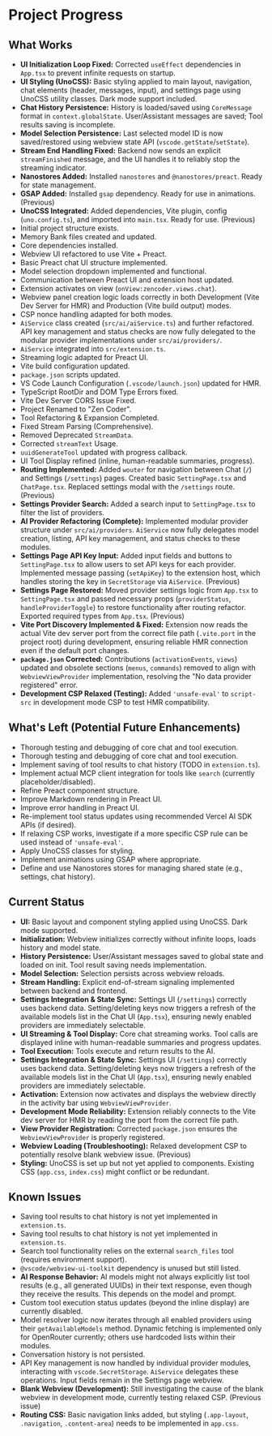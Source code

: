 # Project Progress

## What Works
- **UI Initialization Loop Fixed:** Corrected `useEffect` dependencies in `App.tsx` to prevent infinite requests on startup.
- **UI Styling (UnoCSS):** Basic styling applied to main layout, navigation, chat elements (header, messages, input), and settings page using UnoCSS utility classes. Dark mode support included.
- **Chat History Persistence:** History is loaded/saved using `CoreMessage` format in `context.globalState`. User/Assistant messages are saved; Tool results saving is incomplete.
- **Model Selection Persistence:** Last selected model ID is now saved/restored using webview state API (`vscode.getState`/`setState`).
- **Stream End Handling Fixed:** Backend now sends an explicit `streamFinished` message, and the UI handles it to reliably stop the streaming indicator.
- **Nanostores Added:** Installed `nanostores` and `@nanostores/preact`. Ready for state management.
- **GSAP Added:** Installed `gsap` dependency. Ready for use in animations. (Previous)
- **UnoCSS Integrated:** Added dependencies, Vite plugin, config (`uno.config.ts`), and imported into `main.tsx`. Ready for use. (Previous)
- Initial project structure exists.
- Memory Bank files created and updated.
- Core dependencies installed.
- Webview UI refactored to use Vite + Preact.
- Basic Preact chat UI structure implemented.
- Model selection dropdown implemented and functional.
- Communication between Preact UI and extension host updated.
- Extension activates on view (`onView:zencoder.views.chat`).
- Webview panel creation logic loads correctly in both Development (Vite Dev Server for HMR) and Production (Vite build output) modes.
- CSP nonce handling adapted for both modes.
- `AiService` class created (`src/ai/aiService.ts`) and further refactored. API key management and status checks are now fully delegated to the modular provider implementations under `src/ai/providers/`.
- `AiService` integrated into `src/extension.ts`.
- Streaming logic adapted for Preact UI.
- Vite build configuration updated.
- `package.json` scripts updated.
- VS Code Launch Configuration (`.vscode/launch.json`) updated for HMR.
- TypeScript RootDir and DOM Type Errors fixed.
- Vite Dev Server CORS Issue Fixed.
- Project Renamed to \"Zen Coder\".
- Tool Refactoring & Expansion Completed.
- Fixed Stream Parsing (Comprehensive).
- Removed Deprecated `StreamData`.
- Corrected `streamText` Usage.
- `uuidGenerateTool` updated with progress callback.
- UI Tool Display refined (inline, human-readable summaries, progress).
- **Routing Implemented:** Added `wouter` for navigation between Chat (`/`) and Settings (`/settings`) pages. Created basic `SettingPage.tsx` and `ChatPage.tsx`. Replaced settings modal with the `/settings` route. (Previous)
- **Settings Provider Search:** Added a search input to `SettingPage.tsx` to filter the list of providers.
- **AI Provider Refactoring (Complete):** Implemented modular provider structure under `src/ai/providers`. `AiService` now fully delegates model creation, listing, API key management, and status checks to these modules.
- **Settings Page API Key Input:** Added input fields and buttons to `SettingPage.tsx` to allow users to set API keys for each provider. Implemented message passing (`setApiKey`) to the extension host, which handles storing the key in `SecretStorage` via `AiService`. (Previous)
- **Settings Page Restored:** Moved provider settings logic from `App.tsx` to `SettingPage.tsx` and passed necessary props (`providerStatus`, `handleProviderToggle`) to restore functionality after routing refactor. Exported required types from `App.tsx`. (Previous)
- **Vite Port Discovery Implemented & Fixed:** Extension now reads the actual Vite dev server port from the correct file path (`.vite.port` in the project root) during development, ensuring reliable HMR connection even if the default port changes.
- **`package.json` Corrected:** Contributions (`activationEvents`, `views`) updated and obsolete sections (`menus`, `commands`) removed to align with `WebviewViewProvider` implementation, resolving the "No data provider registered" error.
- **Development CSP Relaxed (Testing):** Added `'unsafe-eval'` to `script-src` in development mode CSP to test HMR compatibility.

## What's Left (Potential Future Enhancements)
- Thorough testing and debugging of core chat and tool execution.
- Thorough testing and debugging of core chat and tool execution.
- Implement saving of tool results to chat history (TODO in `extension.ts`).
- Implement actual MCP client integration for tools like `search` (currently placeholder/disabled).
- Refine Preact component structure.
- Improve Markdown rendering in Preact UI.
- Improve error handling in Preact UI.
- Re-implement tool status updates using recommended Vercel AI SDK APIs (if desired).
- If relaxing CSP works, investigate if a more specific CSP rule can be used instead of `'unsafe-eval'`.
- Apply UnoCSS classes for styling.
- Implement animations using GSAP where appropriate.
- Define and use Nanostores stores for managing shared state (e.g., settings, chat history).

## Current Status
- **UI:** Basic layout and component styling applied using UnoCSS. Dark mode supported.
- **Initialization:** Webview initializes correctly without infinite loops, loads history and model state.
- **History Persistence:** User/Assistant messages saved to global state and loaded on init. Tool result saving needs implementation.
- **Model Selection:** Selection persists across webview reloads.
- **Stream Handling:** Explicit end-of-stream signaling implemented between backend and frontend.
- **Settings Integration & State Sync:** Settings UI (`/settings`) correctly uses backend data. Setting/deleting keys now triggers a refresh of the available models list in the Chat UI (`App.tsx`), ensuring newly enabled providers are immediately selectable.
- **UI Streaming & Tool Display:** Core chat streaming works. Tool calls are displayed inline with human-readable summaries and progress updates.
- **Tool Execution:** Tools execute and return results to the AI.
- **Settings Integration & State Sync:** Settings UI (`/settings`) correctly uses backend data. Setting/deleting keys now triggers a refresh of the available models list in the Chat UI (`App.tsx`), ensuring newly enabled providers are immediately selectable.
- **Activation:** Extension now activates and displays the webview directly in the activity bar using `WebviewViewProvider`.
- **Development Mode Reliability:** Extension reliably connects to the Vite dev server for HMR by reading the port from the correct file path.
- **View Provider Registration:** Corrected `package.json` ensures the `WebviewViewProvider` is properly registered.
- **Webview Loading (Troubleshooting):** Relaxed development CSP to potentially resolve blank webview issue. (Previous)
- **Styling:** UnoCSS is set up but not yet applied to components. Existing CSS (`app.css`, `index.css`) might conflict or be redundant.

## Known Issues
- Saving tool results to chat history is not yet implemented in `extension.ts`.
- Saving tool results to chat history is not yet implemented in `extension.ts`.
- Search tool functionality relies on the external `search_files` tool (requires environment support).
- `@vscode/webview-ui-toolkit` dependency is unused but still listed.
- **AI Response Behavior:** AI models might not always explicitly list tool results (e.g., all generated UUIDs) in their text response, even though they receive the results. This depends on the model and prompt.
- Custom tool execution status updates (beyond the inline display) are currently disabled.
- Model resolver logic now iterates through all enabled providers using their `getAvailableModels` method. Dynamic fetching is implemented only for OpenRouter currently; others use hardcoded lists within their modules.
- Conversation history is not persisted.
- API Key management is now handled by individual provider modules, interacting with `vscode.SecretStorage`. `AiService` delegates these operations. Input fields remain in the Settings page webview.
- **Blank Webview (Development):** Still investigating the cause of the blank webview in development mode, currently testing relaxed CSP. (Previous issue)
- **Routing CSS:** Basic navigation links added, but styling (`.app-layout`, `.navigation`, `.content-area`) needs to be implemented in `app.css`.